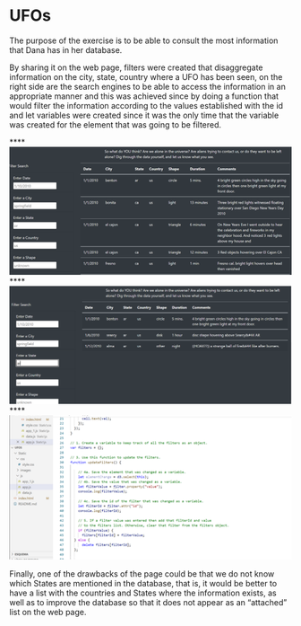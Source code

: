 # UFOs

The purpose of the exercise is to be able to consult the most information that Dana has in her database.

By sharing it on the web page, filters were created that disaggregate information on the city, state, country where a UFO has been seen, on the right side are the search engines to be able to access the information in an appropriate manner and this was achieved since by doing a function that would filter the information according to the values established with the id and let variables were created since it was the only time that the variable was created for the element that was going to be filtered.

****![This is an image](https://github.com/RH015/UFOs/blob/main/Static/images/1.png)
****![This is an image](https://github.com/RH015/UFOs/blob/main/Static/images/filter.png)
****![This is an image](https://github.com/RH015/UFOs/blob/main/Static/images/2.png)

Finally, one of the drawbacks of the page could be that we do not know which States are mentioned in the database, that is, it would be better to have a list with the countries and States where the information exists, as well as to improve the database so that it does not appear as an “attached” list on the web page.

